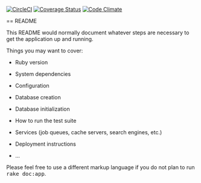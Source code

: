 [![CircleCI](https://circleci.com/gh/lagos-devs/hiddenwisdom-api.svg?style=svg)](https://circleci.com/gh/lagos-devs/hiddenwisdom-api)
[![Coverage Status](https://coveralls.io/repos/github/lagos-devs/project-has-no-name-api/badge.svg?branch=master)](https://coveralls.io/github/lagos-devs/project-has-no-name-api?branch=master)
[![Code Climate](https://codeclimate.com/github/lagos-devs/project-has-no-name-api/badges/gpa.svg)](https://codeclimate.com/github/lagos-devs/project-has-no-name-api)


== README

This README would normally document whatever steps are necessary to get the
application up and running.

Things you may want to cover:

* Ruby version

* System dependencies

* Configuration

* Database creation

* Database initialization

* How to run the test suite

* Services (job queues, cache servers, search engines, etc.)

* Deployment instructions

* ...


Please feel free to use a different markup language if you do not plan to run
<tt>rake doc:app</tt>.
